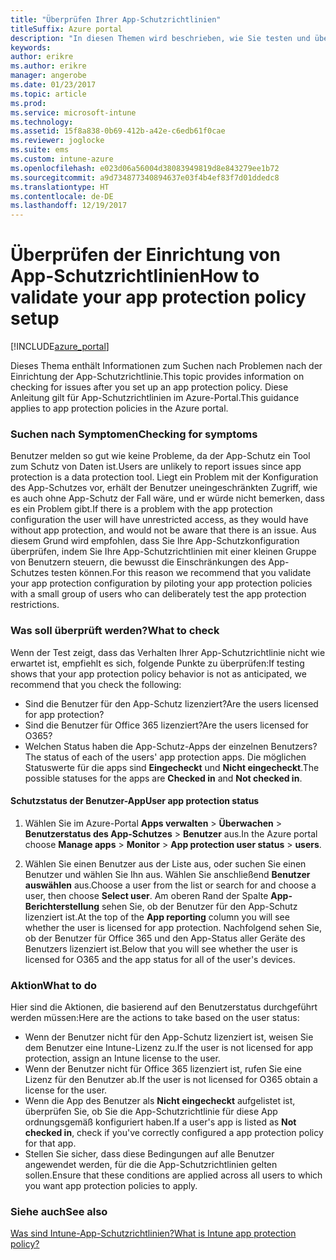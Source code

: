 ```yaml
---
title: "Überprüfen Ihrer App-Schutzrichtlinien"
titleSuffix: Azure portal
description: "In diesen Themen wird beschrieben, wie Sie testen und überprüfen können, ob Ihre App-Schutzrichtlinie ordnungsgemäß eingerichtet wurde und wie erwartet funktioniert.\""
keywords: 
author: erikre
ms.author: erikre
manager: angerobe
ms.date: 01/23/2017
ms.topic: article
ms.prod: 
ms.service: microsoft-intune
ms.technology: 
ms.assetid: 15f8a838-0b69-412b-a42e-c6edb61f0cae
ms.reviewer: joglocke
ms.suite: ems
ms.custom: intune-azure
ms.openlocfilehash: e023d06a56004d38083949819d8e843279ee1b72
ms.sourcegitcommit: a9d734877340894637e03f4b4ef83f7d01ddedc8
ms.translationtype: HT
ms.contentlocale: de-DE
ms.lasthandoff: 12/19/2017
---
```

# <a name="how-to-validate-your-app-protection-policy-setup"></a><span data-ttu-id="1ca27-103">Überprüfen der Einrichtung von App-Schutzrichtlinien</span><span class="sxs-lookup"><span data-stu-id="1ca27-103">How to validate your app protection policy setup</span></span>

[!INCLUDE[azure_portal](./includes/azure_portal.md)]


<span data-ttu-id="1ca27-104">Dieses Thema enthält Informationen zum Suchen nach Problemen nach der Einrichtung der App-Schutzrichtlinie.</span><span class="sxs-lookup"><span data-stu-id="1ca27-104">This topic provides information on checking for issues after you set up an app protection policy.</span></span> <span data-ttu-id="1ca27-105">Diese Anleitung gilt für App-Schutzrichtlinien im Azure-Portal.</span><span class="sxs-lookup"><span data-stu-id="1ca27-105">This guidance applies to app protection policies in the Azure portal.</span></span>

### <a name="checking-for-symptoms"></a><span data-ttu-id="1ca27-106">Suchen nach Symptomen</span><span class="sxs-lookup"><span data-stu-id="1ca27-106">Checking for symptoms</span></span>
<span data-ttu-id="1ca27-107">Benutzer melden so gut wie keine Probleme, da der App-Schutz ein Tool zum Schutz von Daten ist.</span><span class="sxs-lookup"><span data-stu-id="1ca27-107">Users are unlikely to report issues since app protection is a data protection tool.</span></span> <span data-ttu-id="1ca27-108">Liegt ein Problem mit der Konfiguration des App-Schutzes vor, erhält der Benutzer uneingeschränkten Zugriff, wie es auch ohne App-Schutz der Fall wäre, und er würde nicht bemerken, dass es ein Problem gibt.</span><span class="sxs-lookup"><span data-stu-id="1ca27-108">If there is a problem with the app protection configuration the user will have unrestricted access, as they would have without app protection, and would not be aware that there is an issue.</span></span> <span data-ttu-id="1ca27-109">Aus diesem Grund wird empfohlen, dass Sie Ihre App-Schutzkonfiguration überprüfen, indem Sie Ihre App-Schutzrichtlinien mit einer kleinen Gruppe von Benutzern steuern, die bewusst die Einschränkungen des App-Schutzes testen können.</span><span class="sxs-lookup"><span data-stu-id="1ca27-109">For this reason we recommend that you validate your app protection configuration by piloting your app protection policies with a small group of users who can deliberately test the app protection restrictions.</span></span>


### <a name="what-to-check"></a><span data-ttu-id="1ca27-110">Was soll überprüft werden?</span><span class="sxs-lookup"><span data-stu-id="1ca27-110">What to check</span></span>

<span data-ttu-id="1ca27-111">Wenn der Test zeigt, dass das Verhalten Ihrer App-Schutzrichtlinie nicht wie erwartet ist, empfiehlt es sich, folgende Punkte zu überprüfen:</span><span class="sxs-lookup"><span data-stu-id="1ca27-111">If testing shows that your app protection policy behavior is not as anticipated, we recommend that you check the following:</span></span>

- <span data-ttu-id="1ca27-112">Sind die Benutzer für den App-Schutz lizenziert?</span><span class="sxs-lookup"><span data-stu-id="1ca27-112">Are the users licensed for app protection?</span></span>
- <span data-ttu-id="1ca27-113">Sind die Benutzer für Office 365 lizenziert?</span><span class="sxs-lookup"><span data-stu-id="1ca27-113">Are the users licensed for O365?</span></span>
- <span data-ttu-id="1ca27-114">Welchen Status haben die App-Schutz-Apps der einzelnen Benutzers?</span><span class="sxs-lookup"><span data-stu-id="1ca27-114">The status of each of the users' app protection apps.</span></span> <span data-ttu-id="1ca27-115">Die möglichen Statuswerte für die apps sind **Eingecheckt** und **Nicht eingecheckt**.</span><span class="sxs-lookup"><span data-stu-id="1ca27-115">The possible statuses for the apps are **Checked in** and **Not checked in**.</span></span>

#### <a name="user-app-protection-status"></a><span data-ttu-id="1ca27-116">Schutzstatus der Benutzer-App</span><span class="sxs-lookup"><span data-stu-id="1ca27-116">User app protection status</span></span>
1. <span data-ttu-id="1ca27-117">Wählen Sie im Azure-Portal **Apps verwalten** > **Überwachen** >  **Benutzerstatus des App-Schutzes** > **Benutzer** aus.</span><span class="sxs-lookup"><span data-stu-id="1ca27-117">In the Azure portal choose **Manage apps** > **Monitor** >  **App protection user status** > **users**.</span></span>

2. <span data-ttu-id="1ca27-118">Wählen Sie einen Benutzer aus der Liste aus, oder suchen Sie einen Benutzer und wählen Sie Ihn aus. Wählen Sie anschließend **Benutzer auswählen** aus.</span><span class="sxs-lookup"><span data-stu-id="1ca27-118">Choose a user from the list or search for and choose a user, then choose **Select user**.</span></span> <span data-ttu-id="1ca27-119">Am oberen Rand der Spalte **App-Berichterstellung** sehen Sie, ob der Benutzer für den App-Schutz lizenziert ist.</span><span class="sxs-lookup"><span data-stu-id="1ca27-119">At the top of the **App reporting** column you will see whether the user is licensed for app protection.</span></span> <span data-ttu-id="1ca27-120">Nachfolgend sehen Sie, ob der Benutzer für Office 365 und den App-Status aller Geräte des Benutzers lizenziert ist.</span><span class="sxs-lookup"><span data-stu-id="1ca27-120">Below that you will see whether the user is licensed for O365 and the app status for all of the user's devices.</span></span>



### <a name="what-to-do"></a><span data-ttu-id="1ca27-121">Aktion</span><span class="sxs-lookup"><span data-stu-id="1ca27-121">What to do</span></span>
<span data-ttu-id="1ca27-122">Hier sind die Aktionen, die basierend auf den Benutzerstatus durchgeführt werden müssen:</span><span class="sxs-lookup"><span data-stu-id="1ca27-122">Here are the actions to take based on the user status:</span></span>

- <span data-ttu-id="1ca27-123">Wenn der Benutzer nicht für den App-Schutz lizenziert ist, weisen Sie dem Benutzer eine Intune-Lizenz zu.</span><span class="sxs-lookup"><span data-stu-id="1ca27-123">If the user is not licensed for app protection, assign an Intune license to the user.</span></span>
- <span data-ttu-id="1ca27-124">Wenn der Benutzer nicht für Office 365 lizenziert ist, rufen Sie eine Lizenz für den Benutzer ab.</span><span class="sxs-lookup"><span data-stu-id="1ca27-124">If the user is not licensed for O365 obtain a license for the user.</span></span>
- <span data-ttu-id="1ca27-125">Wenn die App des Benutzer als **Nicht eingecheckt** aufgelistet ist, überprüfen Sie, ob Sie die App-Schutzrichtlinie für diese App ordnungsgemäß konfiguriert haben.</span><span class="sxs-lookup"><span data-stu-id="1ca27-125">If a user's app is listed as **Not checked in**, check if you've correctly configured a app protection policy for that app.</span></span>
- <span data-ttu-id="1ca27-126">Stellen Sie sicher, dass diese Bedingungen auf alle Benutzer angewendet werden, für die die App-Schutzrichtlinien gelten sollen.</span><span class="sxs-lookup"><span data-stu-id="1ca27-126">Ensure that these conditions are applied across all users to which you want app protection policies to apply.</span></span>

### <a name="see-also"></a><span data-ttu-id="1ca27-127">Siehe auch</span><span class="sxs-lookup"><span data-stu-id="1ca27-127">See also</span></span>

[<span data-ttu-id="1ca27-128">Was sind Intune-App-Schutzrichtlinien?</span><span class="sxs-lookup"><span data-stu-id="1ca27-128">What is Intune app protection policy?</span></span>](app-protection-policies.md)

